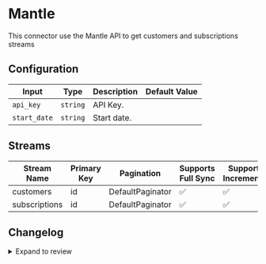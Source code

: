 # Mantle
This connector use the Mantle API to get customers and subscriptions streams

## Configuration

| Input | Type | Description | Default Value |
|-------|------|-------------|---------------|
| `api_key` | `string` | API Key.  |  |
| `start_date` | `string` | Start date.  |  |

## Streams
| Stream Name | Primary Key | Pagination | Supports Full Sync | Supports Incremental |
|-------------|-------------|------------|---------------------|----------------------|
| customers | id | DefaultPaginator | ✅ |  ✅  |
| subscriptions | id | DefaultPaginator | ✅ |  ✅  |

## Changelog

<details>
  <summary>Expand to review</summary>

| Version          | Date              | Pull Request | Subject        |
|------------------|-------------------|--------------|----------------|
| 0.0.5 | 2025-09-16 | [66339](https://github.com/airbytehq/airbyte/pull/66339) | Update dependencies |
| 0.0.4 | 2025-09-09 | [65746](https://github.com/airbytehq/airbyte/pull/65746) | Update dependencies |
| 0.0.3 | 2025-09-04 | [65150](https://github.com/airbytehq/airbyte/pull/65150) | Fix pagination for Subscriptions |
| 0.0.2 | 2025-08-23 | [65182](https://github.com/airbytehq/airbyte/pull/65182) | Update dependencies |
| 0.0.1 | 2025-08-13 | | Initial release by [@KimPlv](https://github.com/KimPlv) via Connector Builder |

</details>
